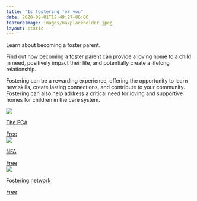 ```yaml
---
title: "Is fostering for you"
date: 2020-09-01T12:49:27+06:00
featureImage: images/ma/placeholder.jpeg
layout: static
---
```


Learn about becoming a foster parent.

Find out how becoming a foster parent can provide a loving home to a child in need, positively impact their life, and potentially create a lifelong relationship.

Fostering can be a rewarding experience, offering the opportunity to learn new skills, create lasting connections, and contribute to your community. Fostering can also help address a critical need for loving and supportive homes for children in the care system.

<a class="ma-link" href="https://www.thefca.co.uk/about-fostering/how-to-become-a-foster-parent/"><div class="ma-card ma-card-Community"><div class="ma-icon"><img src ="/images/icon-check.png"/></div><div class="ma-name"><p>The FCA</p></div><div class="ma-paid-text"><span>Free</span></div></div></a><a class="ma-link" href="https://www.nfa.co.uk/story/story_category/why-are-foster-carers-so-important/"><div class="ma-card ma-card-Community"><div class="ma-icon"><img src ="/images/icon-check.png"/></div><div class="ma-name"><p>NFA</p></div><div class="ma-paid-text"><span>Free</span></div></div></a><a class="ma-link" href="https://www.thefosteringnetwork.org.uk/advice-information/could-you-foster/frequently-asked-questions"><div class="ma-card ma-card-Community"><div class="ma-icon"><img src ="/images/icon-check.png"/></div><div class="ma-name"><p>Fostering network</p></div><div class="ma-paid-text"><span>Free</span></div></div></a>  

<br/><br/>







